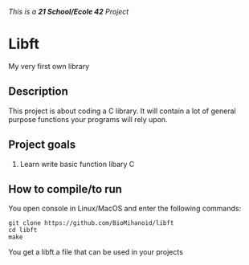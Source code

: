 _This is a **21 School/Ecole 42** Project_

# Libft
My very first own library

## Description
This project is about coding a C library.
It will contain a lot of general purpose functions your programs will rely upon.

## Project goals

1. Learn write basic function libary C

## How to compile/to run

You open console in Linux/MacOS and enter the following commands:
```
git clone https://github.com/BioMihanoid/libft
cd libft
make
```

You get a libft.a file that can be used in your projects
